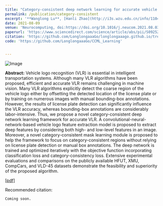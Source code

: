 ```yaml
---
title: "Category-consistent deep network learning for accurate vehicle logo recognition"
permalink: /publication/category-consistent
excerpt: '**Wanglong Lu**, [Hanli Zhao](http://i3s.wzu.edu.cn/info/1104/1183.htm), Qi He, Hui Huang, [Xiaogang Jin](http://www.cad.zju.edu.cn/home/jin/).'
date: 2021-08-09
venue: 'Neurocomputing, doi:https://doi.org/10.1016/j.neucom.2021.08.030'
paperurl: 'https://www.sciencedirect.com/science/article/abs/pii/S0925231221012145/'
citation: 'https://github.com/LonglongaaaGo/longlongaaago.github.io/tree/master/files/bibtex/CCM_S0925231221012145.bib'
code: 'https://github.com/LonglongaaaGo/CCML_Learning'


---
```

![Image](https://github.com/LonglongaaaGo/CCML_Learning/Images/framework.png#pic_center)

<b>Abstract:</b>
Vehicle logo recognition (VLR) is essential in intelligent transportation systems. Although many VLR algorithms have been
proposed, efficient and accurate VLR remains challenging in machine vision. Many VLR algorithms explicitly detect the coarse
region of the vehicle logo either by offsetting the detected location of the license plate or by training on numerous images with
manual bounding-box annotations. However, the results of license plate detection can significantly influence the VLR accuracy,
whereas bounding-box annotations are considerably labor-intensive. Thus, we propose a novel category-consistent deep network
learning framework for accurate VLR. A convolutional-neural-network-based vehicle logo feature extraction model is proposed
to extract deep features by considering both high- and low-level features in an image. Moreover, a novel category-consistent
mask learning module is proposed to help the framework to focus on category-consistent regions without relying on license plate
detection or manual box annotations. The deep network is trained and optimized iteratively with the objective function incorporating
classification loss and category-consistency loss. Extensive experimental evaluations and comparisons on the publicly available
HFUT, XMU, CompCars, and VLD-45 datasets demonstrate the feasibility and superiority of the proposed algorithm.

[[pdf]](https://www.sciencedirect.com/science/article/abs/pii/S0925231221012145)

Recommended citation: 
```
Coming soon.
```

